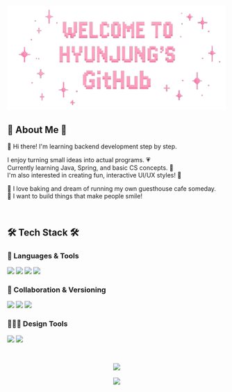 <p align="center">
  <img src="https://github.com/guswjd8694/guswjd8694/blob/main/welcome.png?raw=true" alt="Welcome Banner" width="600"/>
</p>

## 🌸 About Me 🌸
🌷 Hi there! I'm learning backend development step by step.

I enjoy turning small ideas into actual programs. 💗  
Currently learning Java, Spring, and basic CS concepts. 📖  
I'm also interested in creating fun, interactive UI/UX styles! 🎀

🧁 I love baking and dream of running my own guesthouse cafe someday.  
💫 I want to build things that make people smile!

<br>

## 🛠️ Tech Stack 🛠️

### 🍡 Languages & Tools
<p>
  <img src="https://img.shields.io/badge/java-B3CCE8?style=flat-square&logo=OpenJDK&logoColor=white">
  <img src="https://img.shields.io/badge/HTML5-FEC5BB?style=flat-square&logo=HTML5&logoColor=white">
  <img src="https://img.shields.io/badge/CSS3-D8B4F8?style=flat-square&logo=CSS3&logoColor=white">
  <img src="https://img.shields.io/badge/JavaScript-FFF2B2?style=flat-square&logo=JavaScript&logoColor=black">
</p>


### 🍓 Collaboration & Versioning
<p>
  <img src="https://img.shields.io/badge/git-FEC7D7?style=flat-square&logo=git&logoColor=white">
  <img src="https://img.shields.io/badge/github-EAD1DC?style=flat-square&logo=github&logoColor=black">
  <img src="https://img.shields.io/badge/Notion-F3F3F3?style=flat-square&logo=notion&logoColor=black">
</p>


### 🧚🏻‍♀️ Design Tools
<p>
  <img src="https://img.shields.io/badge/Figma-0ACF83?style=flat-square&logo=figma&logoColor=white">
  <img src="https://img.shields.io/badge/adobe%20photoshop-FFD1DC?style=flat-square&logo=adobe%20photoshop&logoColor=white">
</p>

<br>

<p align="center">
  <img src="https://github.com/guswjd8694/guswjd8694/blob/output/github-contribution-grid-snake.svg" />
</p>

<p align="center">
  <img src="https://github-readme-activity-graph.vercel.app/graph?username=guswjd8694&bg_color=fff0f6&color=ff80ab&line=ffa8c5&point=fbb1cd&area=true&hide_border=true" />
</p>
